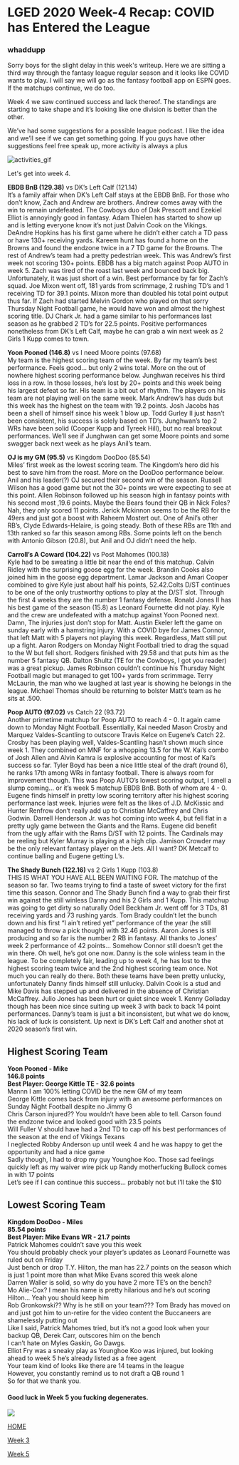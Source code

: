 # LGED 2020 Week-4 Recap: COVID has Entered the League

### whaddupp

Sorry boys for the slight delay in this week's writeup. Here we are sitting a third way through the fantasy league regular season and it looks like COVID wants to play. I will say we will go as the fantasy football app on ESPN goes. If the matchups continue, we do too.

Week 4 we saw continued success and lack thereof. The standings are starting to take shape and it’s looking like one division is better than the other.

We’ve had some suggestions for a possible league podcast. I like the idea and we’ll see if we can get something going. If you guys have other suggestions feel free speak up, more activity is always a plus

![activities_gif](../media/room_activities_step_brothers.gif)

Let's get into week 4.


**EBDB BnB (129.38)** vs DK’s Left Calf (121.14)\
It’s a family affair when DK’s Left Calf stays at the EBDB BnB. For those who don’t know, Zach and Andrew are brothers. Andrew comes away with the win to remain undefeated. The Cowboys duo of Dak Prescott and Ezekiel Elliot is annoyingly good in fantasy. Adam Thielen has started to show up and is letting everyone know it’s not just Dalvin Cook on the Vikings. DeAndre Hopkins has his first game where he didn’t either catch a TD pass or have 130+ receiving yards. Kareem hunt has found a home on the Browns and found the endzone twice in a 7 TD game for the Browns. The rest of Andrew’s team had a pretty pedestrian week. This was Andrew’s first week not scoring 130+ points. EBDB has a big match against Poop AUTO in week 5. Zach was tired of the roast last week and bounced back big. Unfortunately, it was just short of a win. Best performance by far for Zach’s squad. Joe Mixon went off, 181 yards from scrimmage, 2 rushing TD’s and 1 receiving TD for 39.1 points. Mixon more than doubled his total point output thus far. If Zach had started Melvin Gordon who played on that sorry Thursday Night Football game, he would have won and almost the highest scoring title. DJ Chark Jr. had a game similar to his performances last season as he grabbed 2 TD’s for 22.5 points. Positive performances nonetheless from DK’s Left Calf, maybe he can grab a win next week as 2 Girls 1 Kupp comes to town. 


**Yoon Pooned (146.8)** vs I need Moore points (97.68)\
My team is the highest scoring team of the week. By far my team’s best performance. Feels good... but only 2 wins total. More on the out of nowhere highest scoring performance below. Junghwan receives his third loss in a row. In those losses, he’s lost by 20+ points and this week being his largest defeat so far. His team is a bit out of rhythm. The players on his team are not playing well on the same week. Mark Andrew’s has duds but this week has the highest on the team with 19.2 points. Josh Jacobs has been a shell of himself since his week 1 blow up. Todd Gurley II just hasn’t been consistent, his success is solely based on TD’s. Junghwan’s top 2 WRs have been solid (Cooper Kupp and Tyreek Hill), but no real breakout performances. We’ll see if Junghwan can get some Moore points and some swagger back next week as he plays Anil’s team.


**OJ is my GM (95.5)** vs Kingdom DooDoo (85.54)\
Miles’ first week as the lowest scoring team. The Kingdom’s hero did his best to save him from the roast. More on the DooDoo performance below. Anil and his leader(?) OJ secured their second win of the season. Russell Wilson has a good game but not the 30+ points we were expecting to see at this point. Allen Robinson followed up his season high in fantasy points with his second most ,19.6 points. Maybe the Bears found their QB in Nick Foles? Nah, they only scored 11 points. Jerick Mckinnon seems to be the RB for the 49ers and just got a boost with Raheem Mostert out. One of Anil’s other RB’s, Clyde Edwards-Helaire, is going steady. Both of these RBs are 11th and 13th ranked so far this season among RBs. Some points left on the bench with Antonio Gibson (20.8), but Anil and OJ didn’t need the help.


**Carroll’s A Coward (104.22)** vs Post Mahomes (100.18)\
Kyle had to be sweating a little bit near the end of this matchup. Calvin Ridley with the surprising goose egg for the week. Brandin Cooks also joined him in the goose egg department. Lamar Jackson and Amari Cooper combined to give Kyle just about half his points, 52.42.Colts D/ST continues to be one of the only trustworthy options to play at the D/ST slot. Through the first 4 weeks they are the number 1 fantasy defense. Ronald Jones II has his best game of the season (15.8) as Leonard Fournette did not play. Kyle and the crew are undefeated with a matchup against Yoon Pooned next. Damn, The injuries just don’t stop for Matt. Austin Ekeler left the game on sunday early with a hamstring injury. With a COVID bye for James Connor, that left Matt with 5 players not playing this week. Regardless, Matt still put up a fight. Aaron Rodgers on Monday Night Football tried to drag the squad to the W but fell short. Rodgers finished with 29.58 and that puts him as the number 5 fantasy QB. Dalton Shultz (TE for the Cowboys, I got you reader) was a great pickup. James Robinson couldn’t continue his Thursday Night Football magic but managed to get 100+ yards from scrimmage. Terry McLaurin, the man who we laughed at last year is showing he belongs in the league. Michael Thomas should be returning to bolster Matt’s team as he sits at .500.


**Poop AUTO (97.02)** vs Catch 22 (93.72)\
Another primetime matchup for Poop AUTO to reach 4 - 0. It again came down to Monday Night Football. Essentially, Kai needed Mason Crosby and Marquez Valdes-Scantling to outscore Travis Kelce on Eugene’s Catch 22. Crosby has been playing well, Valdes-Scantling hasn’t shown much since week 1. They combined on MNF for a whopping 13.5 for the W. Kai’s combo of Josh Allen and Alvin Kamra is explosive accounting for most of Kai’s success so far. Tyler Boyd has been a nice little steal of the draft (round 6), he ranks 17th among WRs in fantasy football. There is always room for improvement though. This was Poop AUTO’s lowest scoring output, I smell a slump coming… or it’s week 5 matchup EBDB BnB. Both of whom are 4 - 0. Eugene finds himself in pretty low scoring territory after his highest scoring performance last week. Injuries were felt as the likes of J.D. McKissic and Hunter Renfrow don’t really add up to Christian McCaffrey and Chris Godwin. Darrell Henderson Jr. was hot coming into week 4, but fell flat in a pretty ugly game between the Giants and the Rams. Eugene did benefit from the ugly affair with the Rams D/ST with 12 points. The Cardinals may be reeling but Kyler Murray is playing at a high clip. Jamison Crowder may be the only relevant fantasy player on the Jets. All I want? DK Metcalf to continue balling and Eugene getting L’s.


**The Shady Bunch (122.16)** vs 2 Girls 1 Kupp (103.8)\
THIS IS WHAT YOU HAVE ALL BEEN WAITING FOR. The matchup of the season so far. Two teams trying to find a taste of sweet victory for the first time this season. Connor and The Shady Bunch find a way to grab their first win against the still winless Danny and his 2 Girls and 1 Kupp. This matchup was going to get dirty so naturally Odell Beckham Jr. went off for 3 TDs, 81 receiving yards and 73 rushing yards. Tom Brady couldn’t let the bunch down and his first “I ain’t retired yet” performance of the year (he still managed to throw a pick though) with 32.46 points. Aaron Jones is still producing and so far is the number 2 RB in fantasy. All thanks to Jones’ week 2 performance of 42 points... Somehow Connor still doesn’t get the win there. Oh well, he’s got one now. Danny is the sole winless team in the league. To be completely fair, leading up to week 4, he has lost to the highest scoring team twice and the 2nd highest scoring team once. Not much you can really do there. Both these teams have been pretty unlucky, unfortunately Danny finds himself still unlucky. Dalvin Cook is a stud and Mike Davis has stepped up and delivered in the absence of Christian McCaffrey. Julio Jones has been hurt or quiet since week 1. Kenny Golladay though has been nice since suiting up week 3 with back to back 14 point performances. Danny’s team is just a bit inconsistent, but what we do know, his lack of luck is consistent. Up next is DK’s Left Calf and another shot at 2020 season’s first win.


## Highest Scoring Team
**Yoon Pooned - Mike**\
**146.8 points**\
**Best Player: George Kittle TE - 32.6 points**\
Mannn I am 100% letting COVID be the new GM of my team\
George Kittle comes back from injury with an awesome performances on Sunday Night Football despite no Jimmy G\
Chris Carson injured?? You wouldn’t have been able to tell. Carson found the endzone twice and looked good with 23.5 points\
Will Fuller V should have had a 2nd TD to cap off his best performances of the season at the end of Vikings Texans\
I neglected Robby Anderson up until week 4 and he was happy to get the opportunity and had a nice game\
Sadly though, I had to drop my guy Younghoe Koo. Those sad feelings quickly left as my waiver wire pick up Randy motherfucking Bullock comes in with 17 points\
Let’s see if I can continue this success… probably not but I’ll take the $10

## Lowest Scoring Team
**Kingdom DooDoo - Miles**\
**85.54 points**\
**Best Player: Mike Evans WR - 21.7 points**\
Patrick Mahomes couldn’t save you this week\
You should probably check your player’s updates as Leonard Fournette was ruled out on Friday\
Just bench or drop T.Y. Hilton, the man has 22.7 points on the season which is just 1 point more than what Mike Evans scored this week alone\
Darren Waller is solid, so why do you have 2 more TE’s on the bench?\
Mo Alie-Cox? I mean his name is pretty hilarious and he’s out scoring Hilton… Yeah you should keep him\
Rob Gronkowski?? Why is he still on your team??? Tom Brady has moved on and just got him to un-retire for the video content the Buccaneers are shamelessly putting out\
Like I said, Patrick Mahomes tried, but it’s not a good look when your backup QB, Derek Carr, outscores him on the bench\
I can’t hate on Myles Gaskin, Go Dawgs.\
Elliot Fry was a sneaky play as Younghoe Koo was injured, but looking ahead to week 5 he’s already listed as a free agent\
Your team kind of looks like there are 14 teams in the league\
However, you constantly remind us to not draft a QB round 1\
So for that we thank you.


#### Good luck in Week 5 you fucking degenerates.


![](../media/Earl_IMG_3905.jpg)


[HOME](../index.md)


[Week 3](./2020_week3_writeup.md)


[Week 5](./2020_week5_writeup.md)
